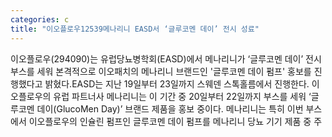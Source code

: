 ```yaml
---
categories: c
title: "이오플로우12539메나리니 EASD서 ‘글루코멘 데이’ 전시 성료"
---
```

이오플로우(294090)는 유럽당뇨병학회(EASD)에서 메나리니가 ‘글루코멘 데이’ 전시 부스를 세워 본격적으로 이오패치의 메나리니 브랜드인 &#39;글루코멘 데이 펌프&#39; 홍보를 진행했다고 밝혔다.EASD는 지난 19일부터 23일까지 스웨덴 스톡홀름에서 진행한다. 이오플로우의 유럽 파트너사 메나리니는 이 기간 중 20일부터 22일까지 부스를 세워 ‘글루코멘 데이(GlucoMen Day)’ 브랜드 제품을 홍보 중이다. 메나리니는 특히 이번 부스에서 이오플로우의 인슐린 펌프인 글루코멘 데이 펌프를 메나리니 당뇨 기기 제품 중 주